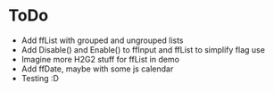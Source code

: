 ToDo
====

 * Add ffList with grouped and ungrouped lists
 * Add Disable() and Enable() to ffInput and ffList to simplify flag use
 * Imagine more H2G2 stuff for ffList in demo
 * Add ffDate, maybe with some js calendar
 * Testing :D